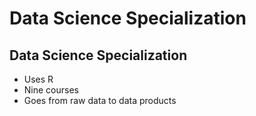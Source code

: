# Data Science Specialization 
## Data Science Specialization 

* Uses R 
* Nine courses 
* Goes from raw data to data products
